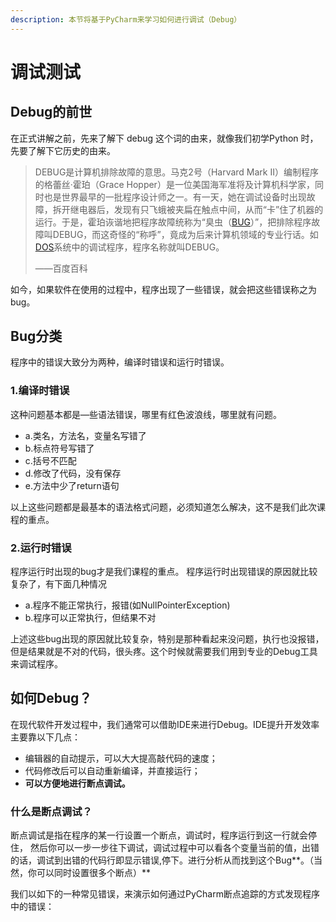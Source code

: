 ```yaml
---
description: 本节将基于PyCharm来学习如何进行调试（Debug）
---
```


# 调试测试

## Debug的前世

在正式讲解之前，先来了解下 debug 这个词的由来，就像我们初学Python 时，先要了解下它历史的由来。

> DEBUG是计算机排除故障的意思。马克2号（Harvard Mark II）编制程序的格蕾丝·霍珀（Grace Hopper）是一位美国海军准将及计算机科学家，同时也是世界最早的一批程序设计师之一。有一天，她在调试设备时出现故障，拆开继电器后，发现有只飞蛾被夹扁在触点中间，从而“卡”住了机器的运行。于是，霍珀诙谐地把程序故障统称为“臭虫（[BUG](https://baike.baidu.com/item/BUG/3353935)）”，把排除程序故障叫DEBUG，而这奇怪的“称呼”，竟成为后来计算机领域的专业行话。如[DOS](https://baike.baidu.com/item/DOS/32025)系统中的调试程序，程序名称就叫DEBUG。
>
> ——百度百科

如今，如果软件在使用的过程中，程序出现了一些错误，就会把这些错误称之为 bug。

## Bug分类

程序中的错误大致分为两种，编译时错误和运行时错误。

### 1.编译时错误

这种问题基本都是—些语法错误，哪里有红色波浪线，哪里就有问题。

* a.类名，方法名，变量名写错了
* b.标点符号写错了
* c.括号不匹配
* d.修改了代码，没有保存
* e.方法中少了return语句

以上这些问题都是最基本的语法格式问题，必须知道怎么解决，这不是我们此次课程的重点。&#x20;

### 2.运行时错误

程序运行时出现的bug才是我们课程的重点。 程序运行时出现错误的原因就比较复杂了，有下面几种情况&#x20;

* a.程序不能正常执行，报错(如NullPointerException)&#x20;
* b.程序可以正常执行，但结果不对

上述这些bug出现的原因就比较复杂，特别是那种看起来没问题，执行也没报错，但是结果就是不对的代码，很头疼。这个时候就需要我们用到专业的Debug工具来调试程序。

## 如何Debug？

在现代软件开发过程中，我们通常可以借助IDE来进行Debug。IDE提升开发效率主要靠以下几点：

* 编辑器的自动提示，可以大大提高敲代码的速度；
* 代码修改后可以自动重新编译，并直接运行；
* **可以方便地进行断点调试。**

### **什么是断点调试？**

断点调试是指在程序的某一行设置一个断点，调试时，程序运行到这一行就会停住， 然后你可以一步一步往下调试，调试过程中可以看各个变量当前的值，出错的话，调试到出错的代码行即显示错误,停下。进行分析从而找到这个Bug**。（当然，你可以同时设置很多个断点）**

我们以如下的一种常见错误，来演示如何通过PyCharm断点追踪的方式发现程序中的错误：

